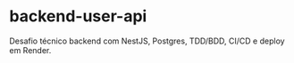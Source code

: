 # backend-user-api
Desafio técnico backend com NestJS, Postgres, TDD/BDD, CI/CD e deploy em Render.
